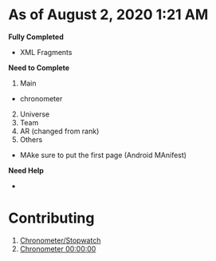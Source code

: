 # As of August 2, 2020 1:21 AM

**Fully Completed**

- XML Fragments

**Need to Complete**

1. Main
- chronometer

2. Universe
3. Team
4. AR (changed from rank)
5. Others
- MAke sure to put the first page (Android MAnifest)

**Need Help**

- 

# Contributing
1. [Chronometer/Stopwatch](https://www.youtube.com/watch?v=RLnb4vVkftc)
2. [Chronometer 00:00:00](https://stackoverflow.com/questions/4152569/how-to-change-format-of-chronometer)
